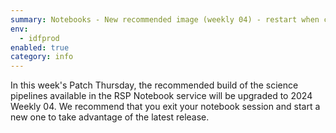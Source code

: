 ```yaml
---
summary: Notebooks - New recommended image (weekly 04) - restart when convenient
env:
  - idfprod
enabled: true
category: info
---
```


In this week's Patch Thursday, the recommended build of the science pipelines available in the RSP Notebook service will be upgraded to 2024 Weekly 04.
We recommend that you exit your notebook session and start a new one to take advantage of the latest release. 
